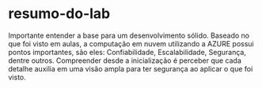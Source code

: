 # resumo-do-lab
Importante entender a base para um desenvolvimento sólido. 
Baseado no que foi visto em aulas, a computação em nuvem utilizando a AZURE possui pontos importantes, são eles:
Confiabilidade, Escalabilidade, Segurança, dentre outros. Compreender desde a inicialização é perceber que cada detalhe auxilia em uma visão ampla para ter segurança ao aplicar o que foi visto.

